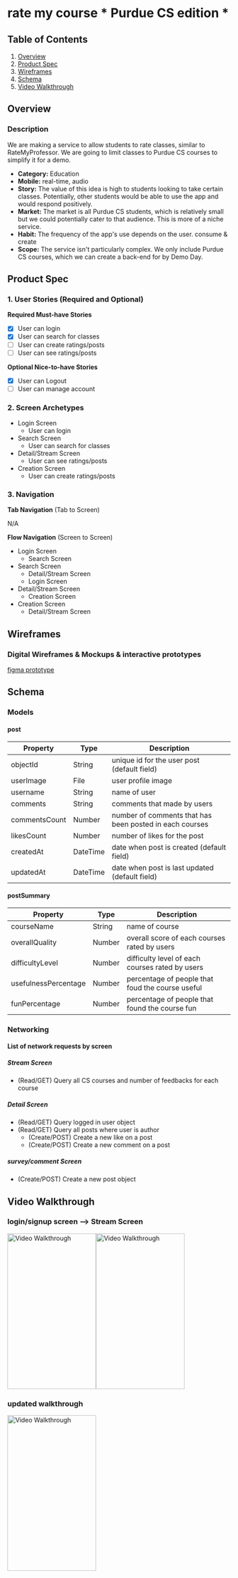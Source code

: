 # rate my course * Purdue CS edition *

## Table of Contents
1. [Overview](#Overview)
1. [Product Spec](#Product-Spec)
1. [Wireframes](#Wireframes)
1. [Schema](#Schema)
1. [Video Walkthrough](#Video-Walkthrough)

## Overview
### Description
We are making a service to allow students to rate classes, similar to RateMyProfessor. We are going to limit classes to Purdue CS courses to simplify it for a demo.

- **Category:** Education
- **Mobile:** real-time, audio
- **Story:** The value of this idea is high to students looking to take certain classes. Potentially, other students would be able to use the app and would respond positively.
- **Market:** The market is all Purdue CS students, which is relatively small but we could potentially cater to that audience. This is more of a niche service.
- **Habit:** The frequency of the app's use depends on the user. consume & create
- **Scope:** The service isn't particularly complex. We only include Purdue CS courses, which we can create a back-end for by Demo Day.

## Product Spec

### 1. User Stories (Required and Optional)

**Required Must-have Stories**

 * [x] User can login
 * [x] User can search for classes
 * [ ] User can create ratings/posts
 * [ ] User can see ratings/posts

**Optional Nice-to-have Stories**

 * [x] User can Logout 
 * [ ] User can manage account

### 2. Screen Archetypes

 * Login Screen
     * User can login
 * Search Screen
     * User can search for classes
 * Detail/Stream Screen
     * User can see ratings/posts
 * Creation Screen
     * User can create ratings/posts

### 3. Navigation

**Tab Navigation** (Tab to Screen)

N/A

**Flow Navigation** (Screen to Screen)

 * Login Screen
   * Search Screen
 * Search Screen
   * Detail/Stream Screen
   * Login Screen
 * Detail/Stream Screen
   * Creation Screen 
 * Creation Screen
   * Detail/Stream Screen
 
## Wireframes
### Digital Wireframes & Mockups & interactive prototypes
[figma prototype](https://www.figma.com/file/EjJjVgg0Xs4ZXMg753z4ZR6L/Rate-my-course?node-id=0%3A1)

## Schema
### Models
#### post

   | Property      | Type     | Description |
   | ------------- | -------- | ------------|
   | objectId      | String   | unique id for the user post (default field) |
   | userImage | File | user profile image |
   | username | String | name of user |
   | comments      | String   | comments that made by users |
   | commentsCount | Number   | number of comments that has been posted in each courses |
   | likesCount | Number | number of likes for the post |
   | createdAt | DateTime | date when post is created (default field) |
   | updatedAt | DateTime | date when post is last updated (default field) |
   
#### postSummary
   
   | Property      | Type     | Description |
   | ------------- | -------- | ------------|
   | courseName | String | name of course|
   | overallQuality | Number | overall score of each courses rated by users |
   | difficultyLevel | Number | difficulty level of each courses rated by users |
   | usefulnessPercentage | Number | percentage of people that foud the course useful|
   | funPercentage | Number | percentage of people that found the course fun|

### Networking

#### List of network requests by screen

##### Stream Screen
- (Read/GET) Query all CS courses and number of feedbacks for each course


##### Detail Screen
- (Read/GET) Query logged in user object
- (Read/GET) Query all posts where user is author
    - (Create/POST) Create a new like on a post
    - (Create/POST) Create a new comment on a post

##### survey/comment Screen
- (Create/POST) Create a new post object

## Video Walkthrough
### login/signup screen --> Stream Screen
<img src='https://i.imgur.com/s4V0Jf2.gif' title='Video Walkthrough' width='200' height='350' alt='Video Walkthrough' /><img src='https://i.imgur.com/Qzjg9rW.gif' title='Video Walkthrough' width='200' height='350' alt='Video Walkthrough' />

### updated walkthrough
<img src='/rate my course/rate my course.gif?raw=true' title='Video Walkthrough' width='200' height='350' alt='Video Walkthrough' />



